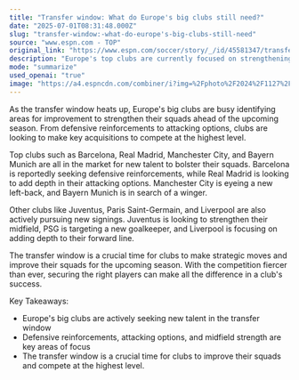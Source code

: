 ```yaml
---
title: "Transfer window: What do Europe's big clubs still need?"
date: "2025-07-01T08:31:48.000Z"
slug: "transfer-window:-what-do-europe's-big-clubs-still-need"
source: "www.espn.com - TOP"
original_link: "https://www.espn.com/soccer/story/_/id/45581347/transfer-window-do-europe-big-clubs-need"
description: "Europe's top clubs are currently focused on strengthening their squads during the transfer window. Barcelona, Real Madrid, Manchester City, and Bayern Munich are all looking to make key acquisitions in areas such as defense, attack, and midfield. Juventus, Paris Saint-Germain, and Liverpool are also actively pursuing new signings to improve their respective squads.  Barcelona is reportedly seeking defensive reinforcements, while Real Madrid is looking to add depth to their attacking options. Manchester City is eyeing a new left-back, and Bayern Munich is in search of a winger. Juventus is focusing on strengthening their midfield, PSG is targeting a new goalkeeper, and Liverpool is looking to add depth to their forward line.  The transfer window is a crucial time for clubs to make strategic moves and improve their squads for the upcoming season. With competition becoming fiercer than ever, securing the right players can make a significant difference in a club's success. Europe's big clubs are actively seeking new talent to bolster their squads and compete at the highest level."
mode: "summarize"
used_openai: "true"
image: "https://a4.espncdn.com/combiner/i?img=%2Fphoto%2F2024%2F1127%2Fr1420458_3_1296x729_16%2D9.jpg"
---
```


As the transfer window heats up, Europe's big clubs are busy identifying areas for improvement to strengthen their squads ahead of the upcoming season. From defensive reinforcements to attacking options, clubs are looking to make key acquisitions to compete at the highest level.

Top clubs such as Barcelona, Real Madrid, Manchester City, and Bayern Munich are all in the market for new talent to bolster their squads. Barcelona is reportedly seeking defensive reinforcements, while Real Madrid is looking to add depth in their attacking options. Manchester City is eyeing a new left-back, and Bayern Munich is in search of a winger.

Other clubs like Juventus, Paris Saint-Germain, and Liverpool are also actively pursuing new signings. Juventus is looking to strengthen their midfield, PSG is targeting a new goalkeeper, and Liverpool is focusing on adding depth to their forward line.

The transfer window is a crucial time for clubs to make strategic moves and improve their squads for the upcoming season. With the competition fiercer than ever, securing the right players can make all the difference in a club's success.

Key Takeaways:
- Europe's big clubs are actively seeking new talent in the transfer window
- Defensive reinforcements, attacking options, and midfield strength are key areas of focus
- The transfer window is a crucial time for clubs to improve their squads and compete at the highest level.